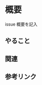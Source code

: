 # 概要

issue 概要を記入

## やること

<!-- - [ ] あれば記入 -->

## 関連

<!-- 関連する issue や PR を #`${issue, PR}`で記述 -->

## 参考リンク
